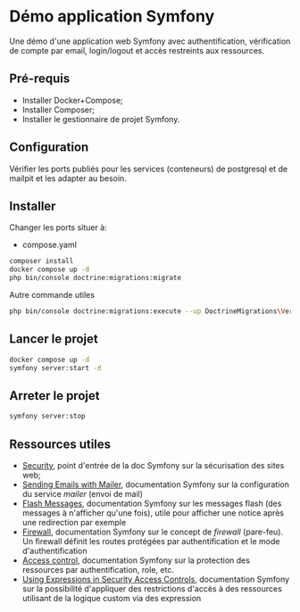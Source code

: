 # Démo application Symfony

Une démo d'une application web Symfony avec authentification, vérification de compte par email, login/logout et accès restreints aux ressources.

## Pré-requis

- Installer Docker+Compose;
- Installer Composer;
- Installer le gestionnaire de projet Symfony.

## Configuration

Vérifier les ports publiés pour les services (conteneurs) de postgresql et de mailpit et les adapter au besoin.

## Installer

Changer les ports situer à:
- compose.yaml

~~~bash
composer install
docker compose up -d
php bin/console doctrine:migrations:migrate
~~~

Autre commande utiles
~~~bash
php bin/console doctrine:migrations:execute --up DoctrineMigrations\Version20250424162117
~~~

## Lancer le projet

~~~bash
docker compose up -d
symfony server:start -d
~~~

## Arreter le projet

~~~bash
symfony server:stop
~~~

## Ressources utiles

- [Security](https://symfony.com/doc/current/security.html), point d'entrée de la doc Symfony sur la sécurisation des sites web;
- [Sending Emails with Mailer]( https://symfony.com/doc/current/mailer.html), documentation Symfony sur la configuration du service *mailer* (envoi de mail)
- [Flash Messages](https://symfony.com/doc/current/session.html#flash-messages), documentation Symfony sur les messages flash (des messages à n'afficher qu'une fois), utile pour afficher une notice après une redirection par exemple
- [Firewall](https://symfony.com/doc/current/security.html#the-firewall), documentation Symfony sur le concept de *firewall* (pare-feu). Un firewall définit les routes protégées par authentification et le mode d'authentification
- [Access control](https://symfony.com/doc/current/security.html#access-control-authorization), documentation Symfony sur la protection des ressources par authentification, role, etc.
- [Using Expressions in Security Access Controls](https://symfony.com/doc/current/security/expressions.html), documentation Symfony sur la possibilité d'appliquer des restrictions d'accès à des ressources utilisant de la logique custom via des expression